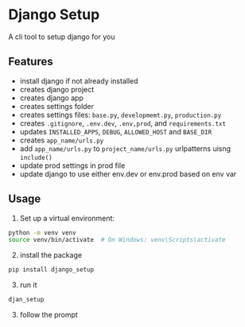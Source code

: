 # Django Setup 
A cli tool to setup django for you


## Features
* install django if not already installed
* creates django project
* creates django app 
* creates settings folder
* creates settings files: `base.py`, `developmemt.py`, `production.py`
* creates `.gitignore`, `.env.dev`, `.env,prod`, and `requirements.txt`
* updates `INSTALLED_APPS`, `DEBUG`, `ALLOWED_HOST` and `BASE_DIR`
* creates `app_name/urls.py`
* add `app_name/urls.py` to `project_name/urls.py` urlpatterns uisng `include()`
* update prod settings in prod file
* update django to use either env.dev or env.prod based on env var

## Usage

1. Set up a virtual environment:
```bash
python -m venv venv
source venv/bin/activate  # On Windows: venv\Scripts\activate
```

2. install the package
```bash
pip install django_setup
```

3. run it
```bash
djan_setup
```
3. follow the prompt